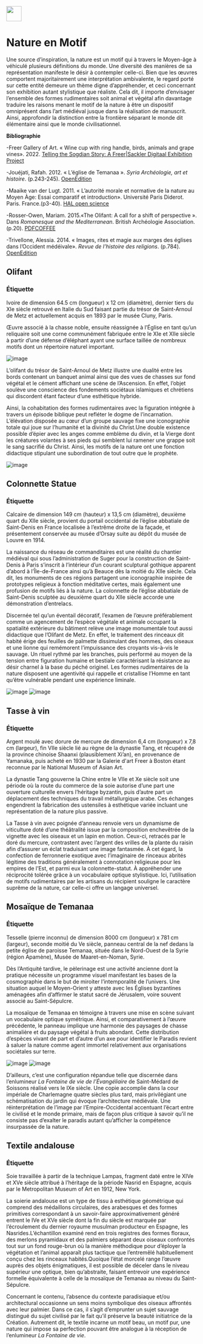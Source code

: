 <a href="https://juncture-digital.org" target="_blank"><img src="https://raw.githubusercontent.com/digitalArtHistory/recits-numeriques/main/images/btn_juncture.svg" style="height:40px"></a>

<param ve-config 
       title="depart" 
       banner="/images/ViennaDioscoridesFolio483vBirds.jpg" 
       layout="vertical">

# Nature en Motif 

Une source d’inspiration, la nature est un motif qui à travers le Moyen-âge à véhiculé plusieurs définitions du monde. Une diversité des manières de sa représentation manifeste le désir à contempler celle-ci. Bien que les œuvres comportent majoritairement une interprétation ambivalente, le regard porté sur cette entité demeure un thème digne d’appréhender, et ceci concernant son exhibition autant stylistique que réaliste. Cela dit, il importe d’envisager l’ensemble des formes rudimentaires soit animal et végétal afin davantage traduire les raisons menant le motif de la nature à être un dispositif omniprésent dans l’art médiéval jusque dans la réalisation de manuscrit. Ainsi, approfondir la distinction entre la frontière séparant le monde dit élémentaire ainsi que le monde civilisationnel.
<param ve-image 
    manifest="https://gallica.bnf.fr/iiif/ark:/12148/btv1b8423830f/manifest.json" 
    seq="11" />
  <param ve-image 
    manifest="https://gallica.bnf.fr/iiif/ark:/12148/btv1b8423830f/manifest.json" 
    seq="12" />  
<param ve-image 
    manifest="https://gallica.bnf.fr/iiif/ark:/12148/btv1b8423842n/manifest.json" 
    seq="11" />
    <param ve-image 
    manifest="https://gallica.bnf.fr/iiif/ark:/12148/btv1b8423842n/manifest.json" 
    seq="13" />
    
**Bibliographie**

-Freer Gallery of Art. « Wine cup with ring handle, birds, animals and grape vines». 2022. [Telling the Sogdian Story: A Freer|Sackler Digitaal Exhibition Project](https://kimon.hosting.nyu.edu/sogdians/items/show/941)

-Jouéjati, Rafah. 2012. « L’église de Temanaa ». *Syria Archéologie, art et histoire*. (p.243-245). [OpenEdition](https://journals.openedition.org/syria/1647)

-Maaike van der Lugt. 2011. « L’autorité morale et normative de la nature au Moyen Àge: Essai comparatif et introduction». Université Paris Diderot. Paris. France.(p3-40). [HAL open science](https://halshs.archives-ouvertes.fr/halshs-00999421/document)

-Rosser-Owen, Mariam. 2015.«The Olifant: A call for a shift of perspective ». Dans *Romanesque and the Mediterranean*. British Archéologie Association. (p.20). [PDFCOFFEE](https://pdfcoffee.com/oliphantcall-for-shift-of-perspective-1-pdf-free.html)

-Trivellone, Alessia. 2014. « Images, rites et magie aux marges des églises dans l’Occident médéivale». *Revue de l’histoire des religions*. (p.784). [OpenEdition](https://journals.openedition.org/rhr/8333?lang=en)


## Olifant
### Étiquette 
Ivoire de dimension 64.5 cm (longueur) x 12 cm (diamètre), dernier tiers du XIe siècle retrouvé en Italie du Sud faisant partie du trésor de Saint-Arnoul de Metz et actuellement acquis en 1893 par le musée Cluny, Paris. 
<param ve-graphic 
  url="https://www.musee-moyenage.fr/cache/media/oeuvres/21-olifant/olifant%203/s,900-242cff.jpg" 
  title="Olifant de Saint-Arnoul de Metz, une vue frontale" />

Œuvre associé à la chasse noble, ensuite réassignée à l’Église en tant qu’un reliquaire soit une corne communément fabriquée entre le XIe et XIIe siècle à partir d’une défense d’éléphant ayant une surface taillée de nombreux motifs dont un répertoire naturel important.
<param ve-graphic 
  url="https://www.musee-moyenage.fr/cache/media/oeuvres/21-olifant/olifant%203/s,900-242cff.jpg" 
  title="Olifant de Saint-Arnoul de Metz, une vue frontale" />

![image](https://www.parisinsidersguide.com/image-files/xcluny-museum-ivory-by-adrian-scottow-widipedia-commons-800-2x1.jpg.pagespeed.ic.19kzHF_NwZ.jpg)
<param ve-graphic 
  url="https://www.musee-moyenage.fr/cache/media/oeuvres/21-olifant/olifant%203/s,900-242cff.jpg" 
  title="Olifant de Saint-Arnoul de Metz, une vue frontale" />

L’olifant du trésor de Saint-Arnoul de Metz illustre une dualité entre les bords contenant un banquet animal ainsi que des vues de chasses sur fond végétal et le cément affichant une scène de l’Ascension. En effet, l’objet soulève une conscience des fondements sociétaux islamiques et chrétiens qui discordent étant facteur d’une esthétique hybride.
<param ve-graphic 
  url="https://www.musee-moyenage.fr/cache/media/oeuvres/21-olifant/olifant%203/s,900-242cff.jpg" 
  title=" Olifant de Saint-Arnoul de Metz, une vue frontale" />
 
Ainsi, la cohabitation des formes rudimentaires avec la figuration intégrée à travers un épisode biblique peut refléter le dogme de l’incarnation. L’élévation disposée au cœur d’un groupe sauvage fixe une iconographie totale qui joue sur l’humanité et la divinité du Christ.Une double existence possible d’épier avec les anges comme emblème du divin, et la Vierge dont les créatures volantes à ses pieds qui semblent lui ramener une grappe soit le sang sacrifié du Christ. Ainsi, les motifs de la nature ont une fonction didactique stipulant une subordination de tout outre que le prophète.  
<param ve-graphic 
  url="https://www.musee-moyenage.fr/cache/media/oeuvres/21-olifant/olifant%203/s,900-242cff.jpg" 
  title=" Olifant de Saint-Arnoul de Metz, une vue frontale" />

![image](https://www.photo.rmn.fr/CorexDoc/RMN/Media/TR1/86ZXAM/13-528702.jpg)
<param ve-graphic 
  url="https://www.musee-moyenage.fr/cache/media/oeuvres/21-olifant/olifant%203/s,900-242cff.jpg" 
  title=" Olifant de Saint-Arnoul de Metz, une vue frontale" />

  
## Colonnette Statue 
### Étiquette
Calcaire de dimension 149 cm (hauteur) x 13,5 cm (diamètre), deuxième quart du XIIe siècle, provient du portail occidental de l’église abbatiale de Saint-Denis en France localisée à l’extrême droite de la façade, et présentement conservée au musée d’Orsay suite au dépôt du musée de Louvre en 1914.

La naissance du réseau de commanditaires est une réalité du chantier médiéval qui sous l’administration de Suger pour la construction de Saint-Denis à Paris s’inscrit à l’intérieur d’un courant sculptural gothique apparent d’abord à l’Île-de-France ainsi qu’à Beauce dès la moitié du XIIe siècle. Cela dit, les monuments de ces régions partagent une iconographie inspirée de prototypes religieux à fonction méditative certes, mais également une profusion de motifs liés à la nature. La colonnette de l’église abbatiale de Saint-Denis sculptée au deuxième quart du XIIe siècle accorde une démonstration d’entrelacs.  
<param ve-graphic 
  url="https://sculpturesmedievales-cluny.fr/img/zoom/07-535500.jpg" 
  title="Colonnette à rinceau habité" />

Discernée tel qu’un éventail décoratif, l’examen de l’œuvre préférablement comme un agencement de l’espèce végétale et animale occupant la spatialité extérieure du bâtiment relève une image monumentale tout aussi didactique que l’Olifant de Metz. En effet, le traitement des rinceaux dit habité érige des feuilles de palmette dissimulant des hommes, des oiseaux et une lionne qui remémorent l’impuissance des croyants vis-à-vis le sauvage. Un rituel rythmé par les branches, puis performé au moyen de la tension entre figuration humaine et bestiale caractérisant la résistance au désir charnel à la base du péché originel. Les formes rudimentaires de la nature disposent une agentivité qui rappelle et cristallise l’Homme en tant qu’être vulnérable pendant une expérience liminale. 
<param ve-graphic 
  url="https://sculpturesmedievales-cluny.fr/img/zoom/07-535500.jpg" 
  title="Colonnette à rinceau habité" />

![image](https://www.photo.rmn.fr/CorexDoc/RMN/Media/TR1/9MOSV/19-540450.jpg)
![image](https://www.photo.rmn.fr/CorexDoc/RMN/Media/TR4_MD5/8/1/e/f/19-540439.jpg)
<param ve-graphic 
  url="https://sculpturesmedievales-cluny.fr/img/zoom/07-535500.jpg" 
  title="Colonnette à rinceau habité" />


## Tasse à vin 
### Étiquette
Argent moulé avec dorure de mercure de dimension 6,4 cm (longueur) x 7,8 cm (largeur), fin VIIe siècle lié au règne de la dynastie Tang, et récupéré de la province chinoise Shaanxi (plausiblement Xi’an), en provenance de Yamanaka, puis acheté en 1930 par la Galerie d'art Freer à Boston étant reconnue par le National Museum of Asian Art.
<param ve-image 
    url="https://ids.si.edu/ids/deliveryService?id=FS-F1930.51_001&max=500.jpg" 
    label="Tasse à vin avec poignée d'anneau de contour feuillé" 
    description="Ustensile de breuvage" 
    license="https://www.si.edu/termsofuse" />
    
La  dynastie Tang gouverne la Chine entre le VIIe et Xe siècle soit une période où la route du commerce de la soie autorise d’une part une ouverture culturelle envers l’héritage byzantin, puis d’autre part un déplacement des techniques du travail métallurgique arabe. Ces échanges engendrent la fabrication des ustensiles à esthétique variée incluant une représentation de la nature plus passive. 
<param ve-video id="oIAMMsHPDA0" 
       title="The Silk Road" 
       start="5" />
       
La Tasse à vin avec poignée d’anneau renvoie vers un dynamisme de viticulture doté d’une théâtralité issue par la composition enchevêtrée de la vignette avec les oiseaux et un lapin en motion. Ceux-ci, retracés par le doré du mercure, contrastent avec l’argent des vrilles de la plante du raisin afin d’assurer un éclat traduisant une image fantasmée. À cet égard, la confection de ferronnerie exotique avec l’imaginaire de rinceaux abrités légitime des traditions généralement à connotation religieuse pour les empires de l’Est, et parmi eux la colonnette-statut. À appréhender une réciprocité tolérée grâce à un vocabulaire optique stylistique. Ici, l’utilisation de motifs rudimentaires par les artisans du récipient souligne le caractère suprême de la nature, car celle-ci offre un langage universel. 
<param ve-image 
    url="https://ids.si.edu/ids/deliveryService?id=FS-F1930.51_001&max=500.jpg" 
    label="Tasse à vin avec poignée d'anneau de contour feuillé" 
    description="Ustensile de breuvage" />


## Mosaïque de Temanaa
### Étiquette
Tesselle (pierre inconnu) de dimension 8000 cm (longueur) x 781 cm (largeur), seconde moitié du Ve siècle, panneau central de la nef dedans la petite église de paroisse Temanaa, située dans le Nord-Ouest de la Syrie (région Apamène), Musée de Maaret-en-Noman, Syrie.
<param ve-graphic 
  url="https://journals.openedition.org/syria/docannexe/image/1647/img-3-small580.jpg" 
  title="Mosaique du panneau central de la nef" />

Dès l’Antiquité tardive, le pèlerinage est une activité ancienne dont la pratique nécessite un programme visuel manifestant les bases de la cosmographie dans le but de miroiter l’intemporalité de l’univers. Une situation auquel le Moyen-Orient y atteste avec les Églises byzantines aménagées afin d’affirmer le statut sacré de Jérusalem, voire souvent associé au Saint-Sépulcre. 
<param ve-graphic 
  url="https://journals.openedition.org/syria/docannexe/image/1647/img-3-small580.jpg" 
  title="Mosaique du panneau central de la nef" />

La mosaïque de Temanaa en témoigne à travers une mise en scène suivant un vocabulaire optique symétrique. Ainsi, et comparativement à l’œuvre précédente, le panneau implique une harmonie des paysages de chasse animalière et du paysage végétal à fruits abondant. Cette distribution d’espèces vivant de part et d’autre d’un axe pour identifier le Paradis revient à saluer la nature comme agent immortel relativement aux organisations sociétales sur terre.
<param ve-graphic 
  url="https://journals.openedition.org/syria/docannexe/image/1647/img-3-small580.jpg" 
  title="Mosaique du panneau central de la nef" />

![image](https://kimon.hosting.nyu.edu/sogdians/files/fullsize/808f622ca0c3556d4b8cfc8b503131fa.jpg) ![image](https://journals.openedition.org/syria/docannexe/image/1647/img-17-small480.jpg)
<param ve-graphic 
  url="https://journals.openedition.org/syria/docannexe/image/1647/img-3-small580.jpg" 
  title="Mosaique du panneau central de la nef" />

D’ailleurs, c’est une configuration répandue telle que discernée dans l’enlumineur *La Fontaine de vie de l’Évangéliaire* de Saint-Médard de Soissons réalisé vers le IXe siècle. Une copie accomplie dans la cour impériale de Charlemagne quatre siècles plus tard, mais privilégiant une schématisation du jardin qui évoque l’architecture médiévale. Une réinterprétation de l’image par l’Empire-Occidental accentuant l’écart entre le civilisé et le monde primaire, mais de façon plus critique à savoir qu’il ne consiste pas d’exalter le paradis autant qu’afficher la compétence insurpassée de la nature.
<param ve-image 
    manifest="https://gallica.bnf.fr/iiif/ark:/12148/btv1b8452550p/manifest.json" 
    seq="21" />


## Textile andalouse
### Étiquette
Soie travaillée à partir de la technique Lampas, fragment daté entre le  XIVe et XVe siècle attribué à l’héritage de la période Nasrid en Espagne, acquis par le Metropolitan Museum of Art en 1912, New York.
<param ve-image 
    url="https://collectionapi.metmuseum.org/api/collection/v1/iiif/446211/881232/main-image" 
    label="Registre supérieu: Paons avec palmiers affrontés" 
    description="Morceau du tissu de l'époque Nasrid (1232-1492)" />

La soierie andalouse est un type de tissu à esthétique géométrique qui comprend des médaillons circulaires, des arabesques et des formes primitives correspondant à un savoir-faire approximativement généré entrent le IVe et XVe siècle dont la fin du siècle est marquée par l’écroulement du dernier royaume musulman producteur en Espagne, les Nasrides.L’échantillon examiné rend en trois registres des formes floraux, des merlons pyramidaux et des palmiers séparant deux oiseaux confrontés tout sur un fond rouge-brun où la manière méthodique pour d’éployer la végétation et l’animal apparaît plus tactique que l’entremêlé habituellement conçu chez les rinceaux habités.Quoique l’état morcelé range l’œuvre auprès des objets énigmatiques, il est possible de déceler dans le niveau supérieur une optique, bien qu’abstraite, faisant entrevoir une expérience formelle équivalente à celle de la mosaïque de Temanaa au niveau du Saint-Sépulcre.
<param ve-graphic 
  url="https://journals.openedition.org/syria/docannexe/image/1647/img-16.jpg" 
  title="Oiseaux au-dessus du Saint-Sépulcre" />
 
Concernant le contenu, l’absence du contexte paradisiaque et/ou architectural occasionne un  sens  moins symbolique des oiseaux affrontés avec leur palmier. Dans ce cas, il s’agit d’emprunter un sujet sauvage distingué du sujet civilisé par le fait qu’il préserve la beauté initiatrice de la Création. Autrement dit, le textile incarne un motif  beau, un motif pur, une nature qui impose sa perfection pouvant être analogue à la réception de l’enlumineur *La Fontaine de vie*.
<param ve-image 
    url="https://collectionapi.metmuseum.org/api/collection/v1/iiif/446211/881232/main-image" 
    label="Registre supérieu: Paons avec palmiers affrontés" 
    description="Morceau du tissu de l'époque Nasrid (1232-1492)" />



    





